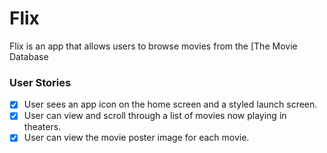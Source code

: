 # Flix

Flix is an app that allows users to browse movies from the [The Movie Database

### User Stories

-[x] User sees an app icon on the home screen and a styled launch screen.
-[x] User can view and scroll through a list of movies now playing in theaters.
-[x] User can view the movie poster image for each movie.

